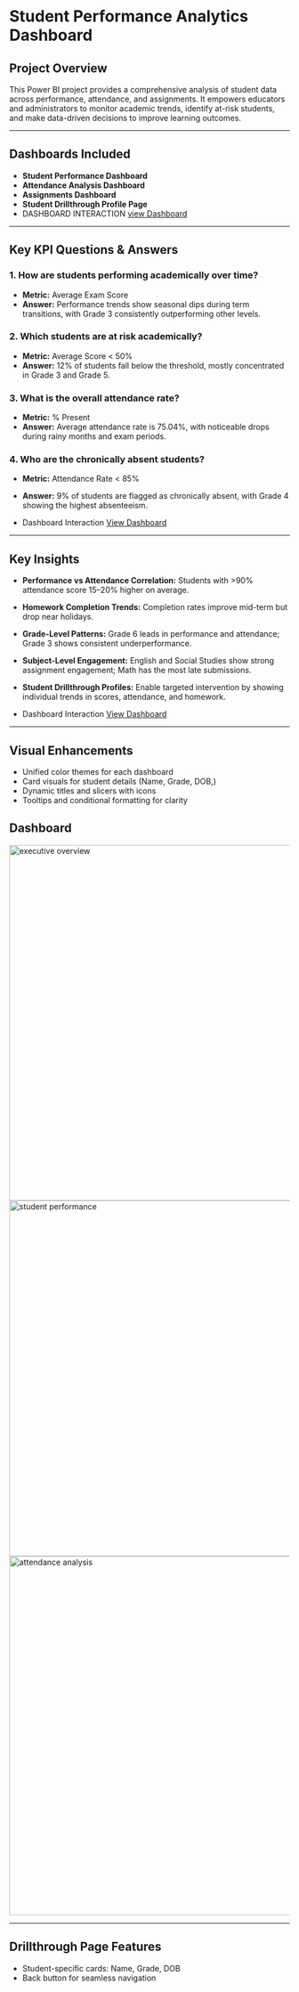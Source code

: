 #  Student Performance Analytics Dashboard

##  Project Overview
This Power BI project provides a comprehensive analysis of student data across performance, attendance, and assignments. It empowers educators and administrators to monitor academic trends, identify at-risk students, and make data-driven decisions to improve learning outcomes.

---

##  Dashboards Included

- **Student Performance Dashboard**
- **Attendance Analysis Dashboard**
- **Assignments Dashboard**
- **Student Drillthrough Profile Page**
- DASHBOARD INTERACTION <a href="https://github.com/covenantwachukwu-lab/Education-Database-Analysis-/blob/main/executive%20overview.png"> view Dashboard</a>

---

##  Key KPI Questions & Answers

### 1. **How are students performing academically over time?**
- **Metric:** Average Exam Score
- **Answer:** Performance trends show seasonal dips during term transitions, with Grade 3 consistently outperforming other levels.

### 2. **Which students are at risk academically?**
- **Metric:** Average Score < 50%
- **Answer:** 12% of students fall below the threshold, mostly concentrated in Grade 3 and Grade 5.

### 3. **What is the overall attendance rate?**
- **Metric:** % Present
- **Answer:** Average attendance rate is 75.04%, with noticeable drops during rainy months and exam periods.

### 4. **Who are the chronically absent students?**
- **Metric:** Attendance Rate < 85%
- **Answer:** 9% of students are flagged as chronically absent, with Grade 4 showing the highest absenteeism.

- Dashboard Interaction <a href="https://github.com/covenantwachukwu-lab/Education-Database-Analysis-/blob/main/student%20performance.png">View Dashboard</a>

---

##  Key Insights

- **Performance vs Attendance Correlation:** Students with >90% attendance score 15–20% higher on average.
- **Homework Completion Trends:** Completion rates improve mid-term but drop near holidays.
- **Grade-Level Patterns:** Grade 6 leads in performance and attendance; Grade 3 shows consistent underperformance.
- **Subject-Level Engagement:** English and Social Studies show strong assignment engagement; Math has the most late submissions.
- **Student Drillthrough Profiles:** Enable targeted intervention by showing individual trends in scores, attendance, and homework.

- Dashboard Interaction <a href="https://github.com/covenantwachukwu-lab/Education-Database-Analysis-/blob/main/attendance%20analysis.png">View Dashboard</a>

---

##  Visual Enhancements

-  Unified color themes for each dashboard
-  Card visuals for student details (Name, Grade, DOB,)
-  Dynamic titles and slicers with icons
-  Tooltips and conditional formatting for clarity

  ## Dashboard
  <img width="1163" height="639" alt="executive overview" src="https://github.com/user-attachments/assets/647c9e09-0bae-449d-866c-e73a3aeb1051" />

  <img width="1153" height="639" alt="student performance" src="https://github.com/user-attachments/assets/e1614648-d7ae-4b65-9986-f4db4d9dd112" />

  <img width="1147" height="645" alt="attendance analysis" src="https://github.com/user-attachments/assets/9512a10d-a161-4ea5-8776-895842b7f0d5" />


  


---

##  Drillthrough Page Features

- Student-specific cards: Name, Grade, DOB
- Back button for seamless navigation






